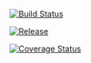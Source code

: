 [![Build Status](https://travis-ci.org/mouradgh/pfe.svg?branch=master)](https://travis-ci.org/mouradgh/pfe)

[![Release](https://jitpack.io/v/User/Repo.svg)](https://jitpack.io/#User/Repo)

[![Coverage Status](https://coveralls.io/repos/github/mouradgh/pfe/badge.svg?branch=master)](https://coveralls.io/github/mouradgh/pfe?branch=master)
